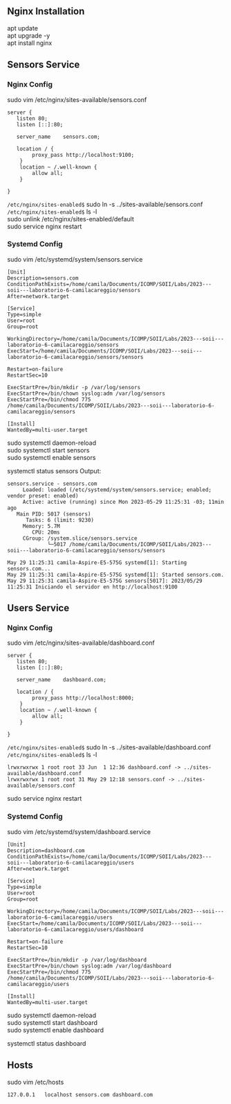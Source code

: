 ## Nginx Installation
apt update  
apt upgrade -y  
apt install nginx  

## Sensors Service

### Nginx Config 
sudo vim /etc/nginx/sites-available/sensors.conf
```   
server {
   listen 80;
   listen [::]:80;

   server_name    sensors.com;

   location / {
        proxy_pass http://localhost:9100;
    }
    location ~ /.well-known {
        allow all;
    }

}
```

`/etc/nginx/sites-enabled$` sudo ln -s ../sites-available/sensors.conf  
`/etc/nginx/sites-enabled$` ls -l  
sudo unlink /etc/nginx/sites-enabled/default  
sudo service nginx restart

### Systemd Config
sudo vim /etc/systemd/system/sensors.service  
```
[Unit]
Description=sensors.com
ConditionPathExists=/home/camila/Documents/ICOMP/SOII/Labs/2023---soii---laboratorio-6-camilacareggio/sensors
After=network.target

[Service]
Type=simple
User=root
Group=root

WorkingDirectory=/home/camila/Documents/ICOMP/SOII/Labs/2023---soii---laboratorio-6-camilacareggio/sensors
ExecStart=/home/camila/Documents/ICOMP/SOII/Labs/2023---soii---laboratorio-6-camilacareggio/sensors/sensors

Restart=on-failure
RestartSec=10

ExecStartPre=/bin/mkdir -p /var/log/sensors
ExecStartPre=/bin/chown syslog:adm /var/log/sensors
ExecStartPre=/bin/chmod 775 /home/camila/Documents/ICOMP/SOII/Labs/2023---soii---laboratorio-6-camilacareggio/sensors

[Install]
WantedBy=multi-user.target
```

sudo systemctl daemon-reload  
sudo systemctl start sensors   
sudo systemctl enable sensors  

systemctl status sensors 
Output:  
```
sensors.service - sensors.com
     Loaded: loaded (/etc/systemd/system/sensors.service; enabled; vendor preset: enabled)
     Active: active (running) since Mon 2023-05-29 11:25:31 -03; 11min ago
   Main PID: 5017 (sensors)
      Tasks: 6 (limit: 9230)
     Memory: 5.7M
        CPU: 20ms
     CGroup: /system.slice/sensors.service
             └─5017 /home/camila/Documents/ICOMP/SOII/Labs/2023---soii---laboratorio-6-camilacareggio/sensors/sensors

May 29 11:25:31 camila-Aspire-E5-575G systemd[1]: Starting sensors.com...
May 29 11:25:31 camila-Aspire-E5-575G systemd[1]: Started sensors.com.
May 29 11:25:31 camila-Aspire-E5-575G sensors[5017]: 2023/05/29 11:25:31 Iniciando el servidor en http://localhost:9100  
```
## Users Service
### Nginx Config 
sudo vim /etc/nginx/sites-available/dashboard.conf
```   
server {
   listen 80;
   listen [::]:80;

   server_name    dashboard.com;

   location / {
        proxy_pass http://localhost:8000;
    }
    location ~ /.well-known {
        allow all;
    }

}
```

`/etc/nginx/sites-enabled$` sudo ln -s ../sites-available/dashboard.conf  
`/etc/nginx/sites-enabled$` ls -l   
```
lrwxrwxrwx 1 root root 33 Jun  1 12:36 dashboard.conf -> ../sites-available/dashboard.conf
lrwxrwxrwx 1 root root 31 May 29 12:18 sensors.conf -> ../sites-available/sensors.conf
```
sudo service nginx restart

### Systemd Config
sudo vim /etc/systemd/system/dashboard.service  
```
[Unit]
Description=dashboard.com
ConditionPathExists=/home/camila/Documents/ICOMP/SOII/Labs/2023---soii---laboratorio-6-camilacareggio/users
After=network.target

[Service]
Type=simple
User=root
Group=root

WorkingDirectory=/home/camila/Documents/ICOMP/SOII/Labs/2023---soii---laboratorio-6-camilacareggio/users
ExecStart=/home/camila/Documents/ICOMP/SOII/Labs/2023---soii---laboratorio-6-camilacareggio/users/dashboard

Restart=on-failure
RestartSec=10

ExecStartPre=/bin/mkdir -p /var/log/dashboard
ExecStartPre=/bin/chown syslog:adm /var/log/dashboard
ExecStartPre=/bin/chmod 775 /home/camila/Documents/ICOMP/SOII/Labs/2023---soii---laboratorio-6-camilacareggio/users

[Install]
WantedBy=multi-user.target
```

sudo systemctl daemon-reload  
sudo systemctl start dashboard   
sudo systemctl enable dashboard  

systemctl status dashboard 

## Hosts
sudo vim /etc/hosts  
```
127.0.0.1   localhost sensors.com dashboard.com
```